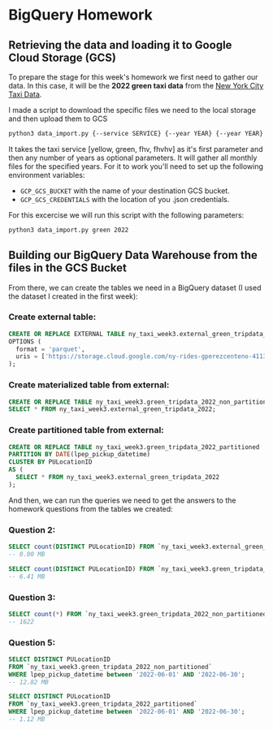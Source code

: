 # BigQuery Homework


## Retrieving the data and loading it to Google Cloud Storage (GCS)

To prepare the stage for this week's homework we first need to gather our data. 
In this case, it will be the <b>2022 green taxi data</b> from the [New York City Taxi Data](https://www.nyc.gov/site/tlc/about/tlc-trip-record-data.page).

I made a script to download the specific files we need to the local storage and then upload them to GCS
```bash
python3 data_import.py {--service SERVICE} {--year YEAR} {--year YEAR} ... {--year YEAR}
```

It takes the taxi service [yellow, green, fhv, fhvhv] as it's first parameter and then any number of years as optional parameters.
It will gather all monthly files for the specified years. 
For it to work you'll need to set up the following environment variables:
 - `GCP_GCS_BUCKET` with the name of your destination GCS bucket. 
 - `GCP_GCS_CREDENTIALS` with the location of you .json credentials.

For this excercise we will run this script with the following parameters: 
```bash
python3 data_import.py green 2022
```


## Building our BigQuery Data Warehouse from the files in the GCS Bucket

From there, we can create the tables we need in a BigQuery dataset (I used the dataset I created in the first week):


### Create external table:
```sql
CREATE OR REPLACE EXTERNAL TABLE ny_taxi_week3.external_green_tripdata_2022
OPTIONS (
  format = 'parquet',
  uris = ['https://storage.cloud.google.com/ny-rides-gperezcenteno-411315-terra-bucket/green/green_tripdata_2022-*.parquet']
); 
```

### Create materialized table from external:
```sql
CREATE OR REPLACE TABLE ny_taxi_week3.green_tripdata_2022_non_partitioned AS
SELECT * FROM ny_taxi_week3.external_green_tripdata_2022;
```

### Create partitioned table from external:
```sql
CREATE OR REPLACE TABLE ny_taxi_week3.green_tripdata_2022_partitioned
PARTITION BY DATE(lpep_pickup_datetime) 
CLUSTER BY PULocationID 
AS (
  SELECT * FROM ny_taxi_week3.external_green_tripdata_2022
);
```

And then, we can run the queries we need to get the answers to the homework questions from the tables we created:

### Question 2:
```sql
SELECT count(DISTINCT PULocationID) FROM `ny_taxi_week3.external_green_tripdata_2022`;
-- 0.00 MB
```
```sql
SELECT count(DISTINCT PULocationID) FROM `ny_taxi_week3.green_tripdata_2022_non_partitioned`;
-- 6.41 MB
```

### Question 3:
```sql
SELECT count(*) FROM `ny_taxi_week3.green_tripdata_2022_non_partitioned` WHERE fare_amount = 0;
-- 1622
```

### Question 5:
```sql
SELECT DISTINCT PULocationID 
FROM `ny_taxi_week3.green_tripdata_2022_non_partitioned` 
WHERE lpep_pickup_datetime between '2022-06-01' AND '2022-06-30';
-- 12.82 MB
```
```sql
SELECT DISTINCT PULocationID 
FROM `ny_taxi_week3.green_tripdata_2022_partitioned` 
WHERE lpep_pickup_datetime between '2022-06-01' AND '2022-06-30';
-- 1.12 MB
```